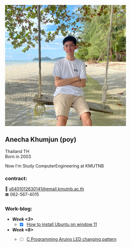 <img src="images/Mypicture.jpg" width="400" height="400">

## Anecha Khumjun (poy)
Thailand TH  
Born in 2003  

Now I'm Study ComputerEngineering at KMUTNB  

### contract:  
:envelope_with_arrow: s6401012630141@email.kmutnb.ac.th  
:phone: 062-567-4015

### Work-blog: 

- ***Week <3>***
  - -[x] [How to install Ubuntu on window 11](install-vm.md)

- ***Week <8>***
  - -[ ] [C Programming Aruino LED changing pattern](index.md)
  



